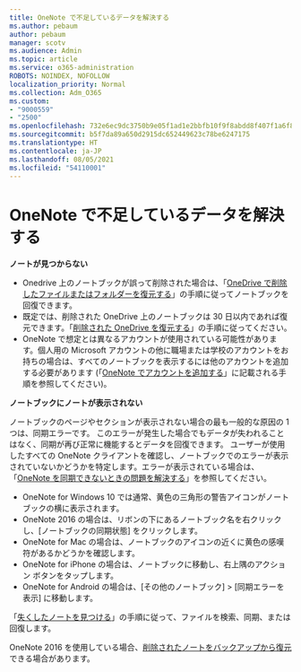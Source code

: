 ```yaml
---
title: OneNote で不足しているデータを解決する
ms.author: pebaum
author: pebaum
manager: scotv
ms.audience: Admin
ms.topic: article
ms.service: o365-administration
ROBOTS: NOINDEX, NOFOLLOW
localization_priority: Normal
ms.collection: Adm_O365
ms.custom:
- "9000559"
- "2500"
ms.openlocfilehash: 732e6ec9dc3750b9e05f1ad1e2bbfb10f9f8abdd8f407f1a6f82eca3a7f34872
ms.sourcegitcommit: b5f7da89a650d2915dc652449623c78be6247175
ms.translationtype: HT
ms.contentlocale: ja-JP
ms.lasthandoff: 08/05/2021
ms.locfileid: "54110001"
---
```

# <a name="resolving-missing-data-in-onenote"></a>OneNote で不足しているデータを解決する

**ノートが見つからない**

- Onedrive 上のノートブックが誤って削除された場合は、「[OneDrive で削除したファイルまたはフォルダーを復元する](https://support.office.com/article/949ada80-0026-4db3-a953-c99083e6a84f)」の手順に従ってノートブックを回復できます。
- 既定では、削除された OneDrive 上のノートブックは 30 日以内であれば復元できます。「[削除された OneDrive を復元する](https://docs.microsoft.com/onedrive/restore-deleted-onedrive)」の手順に従ってください。
- OneNote で想定とは異なるアカウントが使用されている可能性があります。個人用の Microsoft アカウントの他に職場または学校のアカウントをお持ちの場合は、すべてのノートブックを表示するには他のアカウントを追加する必要があります (「[OneNote でアカウントを追加する](https://support.office.com/article/5afff855-54ee-47e4-a773-db048d4ac299)」に記載される手順を参照してください)。

**ノートブックにノートが表示されない**

ノートブックのページやセクションが表示されない場合の最も一般的な原因の 1 つは、同期エラーです。 このエラーが発生した場合でもデータが失われることはなく、同期が再び正常に機能するとデータを回復できます。 ユーザーが使用したすべての OneNote クライアントを確認し、ノートブックでのエラーが表示されていないかどうかを特定します。エラーが表示されている場合は、「[OneNote を同期できないときの問題を解決する](https://support.office.com/article/299495ef-66d1-448f-90c1-b785a6968d45)」を参照してください。

- OneNote for Windows 10 では通常、黄色の三角形の警告アイコンがノートブックの横に表示されます。
- OneNote 2016 の場合は、リボンの下にあるノートブック名を右クリックし、[ノートブックの同期状態] をクリックします。
- OneNote for Mac の場合は、ノートブックのアイコンの近くに黄色の感嘆符があるかどうかを確認します。
- OneNote for iPhone の場合は、ノートブックに移動し、右上隅のアクション ボタンをタップします。
- OneNote for Android の場合は、[その他のノートブック] > [同期エラーを表示] に移動します。

「[失くしたノートを見つける](https://support.office.com/article/32cb2bd7-afe7-44d2-a711-398a88421287)」の手順に従って、ファイルを検索、同期、または回復します。

OneNote 2016 を使用している場合、[削除されたノートをバックアップから復元](https://support.office.com/article/32ed1036-74fd-4c21-bc28-033a486e6b14)できる場合があります。